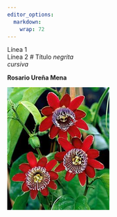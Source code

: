 ```yaml
---
editor_options: 
  markdown: 
    wrap: 72
---
```


Línea 1\
Línea 2 \# Título *negrita*\
*cursiva*

**Rosario Ureña Mena**

![flor](flor.jpg)

